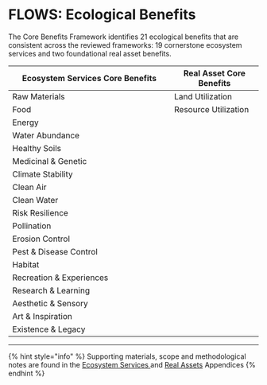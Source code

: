 # FLOWS: Ecological Benefits

The Core Benefits Framework identifies 21 ecological benefits that are consistent across the reviewed frameworks: 19 cornerstone ecosystem services and two foundational real asset benefits.

<table><thead><tr><th width="310">Ecosystem Services Core Benefits</th><th>Real Asset Core Benefits</th></tr></thead><tbody><tr><td>Raw Materials</td><td>Land Utilization</td></tr><tr><td>Food</td><td>Resource Utilization</td></tr><tr><td>Energy</td><td></td></tr><tr><td>Water Abundance</td><td></td></tr><tr><td>Healthy Soils</td><td></td></tr><tr><td>Medicinal &#x26; Genetic</td><td></td></tr><tr><td>Climate Stability</td><td></td></tr><tr><td>Clean Air</td><td></td></tr><tr><td>Clean Water</td><td></td></tr><tr><td>Risk Resilience</td><td></td></tr><tr><td>Pollination</td><td></td></tr><tr><td>Erosion Control</td><td></td></tr><tr><td>Pest &#x26; Disease Control</td><td></td></tr><tr><td>Habitat</td><td></td></tr><tr><td>Recreation &#x26; Experiences</td><td></td></tr><tr><td>Research &#x26; Learning</td><td></td></tr><tr><td>Aesthetic &#x26; Sensory</td><td></td></tr><tr><td>Art &#x26; Inspiration</td><td></td></tr><tr><td>Existence &#x26; Legacy</td><td></td></tr></tbody></table>

***

{% hint style="info" %}
Supporting materials, scope and methodological notes are found in the [Ecosystem Services ](../../../appendix/ecosystem-services-classification/)and [Real Assets](../../../appendix/real-asset-classification-and-real-property-considerations.md) Appendices
{% endhint %}
